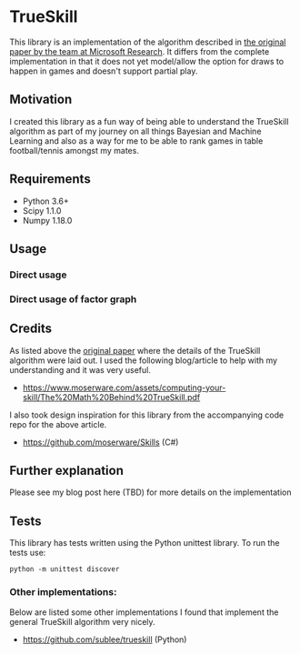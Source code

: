 # TrueSkill
This library is an implementation of the algorithm described in [the original paper by the team at Microsoft Research](https://www.microsoft.com/en-us/research/wp-content/uploads/2007/01/NIPS2006_0688.pdf). It differs from the complete implementation in that it does not yet model/allow the option for draws to happen in games and doesn't support partial play.
## Motivation
I created this library as a fun way of being able to understand the TrueSkill algorithm as part of my journey on all things Bayesian and Machine Learning and also as a way for me to be able to rank games in table football/tennis amongst my mates.
## Requirements
* Python 3.6+
* Scipy 1.1.0
* Numpy 1.18.0
## Usage
### Direct usage

### Direct usage of factor graph
## Credits
As listed above the [original paper](https://www.microsoft.com/en-us/research/wp-content/uploads/2007/01/NIPS2006_0688.pdf) where the details of the TrueSkill algorithm were laid out. 
I used the following blog/article to help with my understanding and it was very useful.
* https://www.moserware.com/assets/computing-your-skill/The%20Math%20Behind%20TrueSkill.pdf

I also took design inspiration for this library from the accompanying code repo for the above article.
* https://github.com/moserware/Skills (C#)

## Further explanation
Please see my blog post here (TBD) for more details on the implementation

## Tests
This library has tests written using the Python unittest library. To run the tests use:
```
python -m unittest discover
```

### Other implementations:
Below are listed some other implementations I found that implement the general TrueSkill algorithm very nicely.
* https://github.com/sublee/trueskill (Python)
